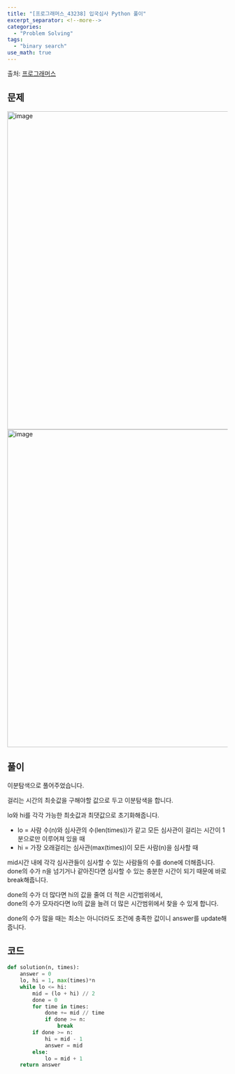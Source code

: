 ```yaml
---
title: "[프로그래머스_43238] 입국심사 Python 풀이"
excerpt_separator: <!--more-->
categories:
  - "Problem Solving"
tags:
  - "binary search"
use_math: true
---
```


출처: [프로그래머스](https://programmers.co.kr/learn/courses/30/lessons/43238)

## 문제

<img width="728" alt="image" src="https://user-images.githubusercontent.com/59808674/163810127-90138720-491f-4cef-8617-848f5dbb67e8.png">
<img width="727" alt="image" src="https://user-images.githubusercontent.com/59808674/163810219-4efe03e9-3285-456d-8c7c-2ee8f6bdd374.png">


## 풀이

이분탐색으로 풀어주었습니다.  

걸리는 시간의 최솟값을 구해야할 값으로 두고 이분탐색을 합니다.  

lo와 hi를 각각 가능한 최솟값과 최댓값으로 초기화해줍니다.  
 - lo = 사람 수(n)와 심사관의 수(len(times))가 같고 모든 심사관이 걸리는 시간이 1분으로만 이루어져 있을 때
 - hi = 가장 오래걸리는 심사관(max(times))이 모든 사람(n)을 심사할 때

mid시간 내에 각각 심사관들이 심사할 수 있는 사람들의 수를 done에 더해줍니다.  
done의 수가 n을 넘기거나 같아진다면 심사할 수 있는 충분한 시간이 되기 때문에 바로 break해줍니다.  

done의 수가 더 많다면 hi의 값을 줄여 더 적은 시간범위에서,  
done의 수가 모자라다면 lo의 값을 늘려 더 많은 시간범위에서 찾을 수 있게 합니다.  

done의 수가 많을 때는 최소는 아니더라도 조건에 충족한 값이니 answer를 update해줍니다.  

## 코드
```python
def solution(n, times):
    answer = 0
    lo, hi = 1, max(times)*n
    while lo <= hi:
        mid = (lo + hi) // 2
        done = 0
        for time in times:
            done += mid // time
            if done >= n:
                break
        if done >= n:
            hi = mid - 1
            answer = mid
        else:
            lo = mid + 1
    return answer
```
